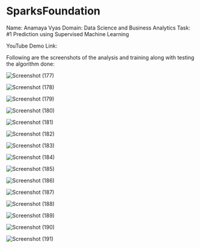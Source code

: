 # SparksFoundation

Name: Anamaya Vyas
Domain: Data Science and Business Analytics 
Task: #1 Prediction using Supervised Machine Learning

YouTube Demo Link:

Following are the screenshots of the analysis and training along with testing the algorithm done:

![Screenshot (177)](https://user-images.githubusercontent.com/68732493/146907828-52fd4888-5d64-4e30-acfa-16c3f06d0ab8.png)

![Screenshot (178)](https://user-images.githubusercontent.com/68732493/146907845-a5c7d971-4b60-4c6d-b493-7868c5196634.png)

![Screenshot (179)](https://user-images.githubusercontent.com/68732493/146907837-e4d7ee5c-9f26-4583-b1a6-0bb873d9d0d8.png)

![Screenshot (180)](https://user-images.githubusercontent.com/68732493/146908064-cee895a9-c10c-4b67-a8ed-ab74c64a2274.png)

![Screenshot (181)](https://user-images.githubusercontent.com/68732493/146908059-411442b8-9cdb-4962-bb41-b79951ac7bc4.png)

![Screenshot (182)](https://user-images.githubusercontent.com/68732493/146908057-56fc222f-c9e5-4dfe-a91b-d602fa402fdb.png)

![Screenshot (183)](https://user-images.githubusercontent.com/68732493/146908054-b500c4f8-1651-4eab-b3a1-e21c78ccceba.png)

![Screenshot (184)](https://user-images.githubusercontent.com/68732493/146908052-efe92b00-aa7f-4fb3-8112-93445db5f584.png)

![Screenshot (185)](https://user-images.githubusercontent.com/68732493/146908049-aaa2854f-b809-47bf-91fb-4ef99d5eeabf.png)

![Screenshot (186)](https://user-images.githubusercontent.com/68732493/146908048-83460595-1ce8-48d5-97df-e78aaab2a5e8.png)

![Screenshot (187)](https://user-images.githubusercontent.com/68732493/146908045-d9c863d0-8190-448f-a7fc-d926973676fa.png)

![Screenshot (188)](https://user-images.githubusercontent.com/68732493/146908038-e4d9adae-2b8a-4910-afd2-3c262d394e37.png)

![Screenshot (189)](https://user-images.githubusercontent.com/68732493/146908078-9ad7b10f-f2b7-4611-a7a2-19ff01464149.png)

![Screenshot (190)](https://user-images.githubusercontent.com/68732493/146908073-442dddad-b536-49f1-85ac-11f521771a8e.png)

![Screenshot (191)](https://user-images.githubusercontent.com/68732493/146908069-54c5989c-c43e-4477-ad83-e3e86b316352.png)

